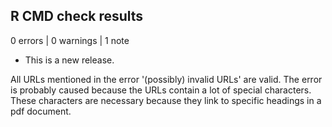 ## R CMD check results

0 errors | 0 warnings | 1 note

* This is a new release.

All URLs mentioned in the error '(possibly) invalid URLs' are valid. The error 
is probably caused because the URLs contain a lot of special characters. These
characters are necessary because they link to specific headings in a pdf 
document.
